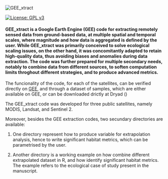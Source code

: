 ![GEE_xtract](https://user-images.githubusercontent.com/24545206/189917216-d955b4c4-160d-4d9d-ad6e-89357ff64f76.png)

[![License: GPL v3](https://img.shields.io/badge/License-GPLv3-blue.svg)](https://www.gnu.org/licenses/gpl-3.0)

#### GEE_xtract is a Google Earth Engine (GEE) code for extracting remotely sensed data from ground-based data, at multiple spatial and temporal scales, where magnitude and how data is aggregated is defined by the user. While GEE_xtract was primarily conceived to solve ecological scaling issues, on the other hand, it was concomitantly adapted to retain high-quality data, thus avoiding biases and anomalies during data extraction. The code was further prepared for multiple secondary needs, notably to combine data from different sources, to soften computation limits throghout different strategies, and to produce advanced metrics.

The funcionality of the code, for each of the satellites, can be verified directly on [GEE](https://code.earthengine.google.com/?accept_repo=users/valeriofrank/GEE_xtract), and through a dataset of samples, which are either available on GEE, or can be downloaded drictly at Dryad ()

The GEE_xtract code was developed for three public satellites, namely MODIS, Landsat, and Sentinel 2.

Moreover, besides the GEE extraction codes, two secundary directories are available:

1. One directory represent how to produce variable for extrapolation analysis, hence to write significant habitat metrics, which can be parametrised by the user.

2. Another directory is a working example on how combine different extrapolated dataset in R, and how identify significant habitat metrics. The example refers to the ecological case of study present in the manuscript.

